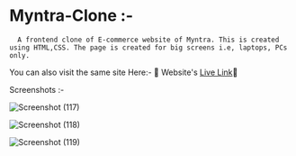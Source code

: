 # Myntra-Clone :- 
      A frontend clone of E-commerce website of Myntra. This is created using HTML,CSS. The page is created for big screens i.e, laptops, PCs only.



You can also visit the same site 
Here:- 
  🚀  Website's [Live Link](https://subhrangshu9.github.io/Myntra_Clone/)🔗


Screenshots :- 



![Screenshot (117)](https://github.com/subhrangshu9/Myntra_Clone/assets/74654165/d60ff353-f7ba-4566-ac7c-c372cf4ff4ec)


![Screenshot (118)](https://github.com/subhrangshu9/Myntra_Clone/assets/74654165/41e2126c-df82-4578-b7de-a39285e4bee8)


![Screenshot (119)](https://github.com/subhrangshu9/Myntra_Clone/assets/74654165/5ffc05c9-5027-4eb3-9f5f-b592cefc5edd)
